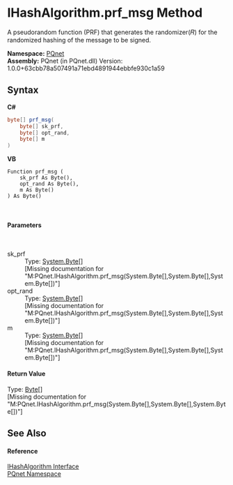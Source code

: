 # IHashAlgorithm.prf_msg Method 
 

A pseudorandom function (PRF) that generates the randomizer(𝑅) for the randomized hashing of the message to be signed.

**Namespace:**&nbsp;<a href="fc4f881f-e121-9cf0-ed49-65bf6b5a005d">PQnet</a><br />**Assembly:**&nbsp;PQnet (in PQnet.dll) Version: 1.0.0+63cbb78a507491a71ebd4891944ebbfe930c1a59

## Syntax

**C#**<br />
``` C#
byte[] prf_msg(
	byte[] sk_prf,
	byte[] opt_rand,
	byte[] m
)
```

**VB**<br />
``` VB
Function prf_msg ( 
	sk_prf As Byte(),
	opt_rand As Byte(),
	m As Byte()
) As Byte()
```

<br />

#### Parameters
&nbsp;<dl><dt>sk_prf</dt><dd>Type: <a href="https://docs.microsoft.com/dotnet/api/system.byte" target="_blank" rel="noopener noreferrer">System.Byte</a>[]<br />\[Missing <param name="sk_prf"/> documentation for "M:PQnet.IHashAlgorithm.prf_msg(System.Byte[],System.Byte[],System.Byte[])"\]</dd><dt>opt_rand</dt><dd>Type: <a href="https://docs.microsoft.com/dotnet/api/system.byte" target="_blank" rel="noopener noreferrer">System.Byte</a>[]<br />\[Missing <param name="opt_rand"/> documentation for "M:PQnet.IHashAlgorithm.prf_msg(System.Byte[],System.Byte[],System.Byte[])"\]</dd><dt>m</dt><dd>Type: <a href="https://docs.microsoft.com/dotnet/api/system.byte" target="_blank" rel="noopener noreferrer">System.Byte</a>[]<br />\[Missing <param name="m"/> documentation for "M:PQnet.IHashAlgorithm.prf_msg(System.Byte[],System.Byte[],System.Byte[])"\]</dd></dl>

#### Return Value
Type: <a href="https://docs.microsoft.com/dotnet/api/system.byte" target="_blank" rel="noopener noreferrer">Byte</a>[]<br />\[Missing <returns> documentation for "M:PQnet.IHashAlgorithm.prf_msg(System.Byte[],System.Byte[],System.Byte[])"\]

## See Also


#### Reference
<a href="45b4566a-4b38-408d-b3d5-8cfe474d173b">IHashAlgorithm Interface</a><br /><a href="fc4f881f-e121-9cf0-ed49-65bf6b5a005d">PQnet Namespace</a><br />